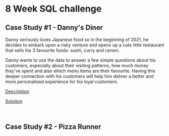# 8 Week SQL challenge

## Case Study #1 - Danny's Diner

Danny seriously loves Japanese food so in the beginning of 2021, he decides to embark upon a risky venture and opens up a cute little restaurant that sells his 3 favourite foods: sushi, curry and ramen. 

Danny wants to use the data to answer a few simple questions about his customers, especially about their visiting patterns, how much money they’ve spent and also which menu items are their favourite. Having this deeper connection with his customers will help him deliver a better and more personalised experience for his loyal customers.


[Description](https://8weeksqlchallenge.com/case-study-1/)

[Solution](https://github.com/suleenwong/SQL-Data-Analysis-Projects/tree/master/8-Week-SQL-Challenge/1-Dannys-Diner/Solutions.sql)

<br>

## Case Study #2 - Pizza Runner
